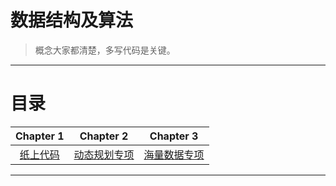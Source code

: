 # 数据结构及算法

> 概念大家都清楚，多写代码是关键。

---

# 目录

| Chapter 1 | Chapter 2 | Chapter 3|
| :---------: | :---------: | :---------: | 
|[纸上代码](https://github.com/linw7/Paper-Code)|[动态规划专项](#dp)|[海量数据专项](#big)|

---


